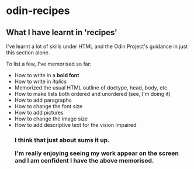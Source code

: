 # odin-recipes

<!Doctype html> 
<html lang="eng">
<head> 
<h2> What I have learnt in 'recipes'</h2>
</head>
<body> 
I've learnt a lot of skills under HTML and the Odin Project's guidance in just this section alone.
<p> To list a few, I've memorised so far: </p> 
<ul>
<li> How to write in a <strong> bold font </strong> </li>
<li> How to write in <em> italics </em> </li> 
<li> Memorized the usual HTML outline of doctype, head, body, etc </li> 
<li> How to make lists both ordered and unordered (see, I'm doing it) </li>
<li> How to add paragraphs </li> 
<li> How to change the font size </li>
<li> How to add pictures </li>
<li> How to change the image size </li>
<li> How to add descriptive text for the vision impaired </li>

<h3> <p> I think that just about sums it up.</P> <p> I'm really enjoying seeing my work appear on the screen and I am confident I have the above memorised. </h3> </p>

